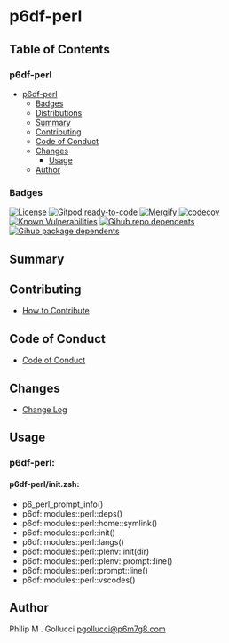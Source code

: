 # p6df-perl

## Table of Contents

### p6df-perl
- [p6df-perl](#p6df-perl)
  - [Badges](#badges)
  - [Distributions](#distributions)
  - [Summary](#summary)
  - [Contributing](#contributing)
  - [Code of Conduct](#code-of-conduct)
  - [Changes](#changes)
    - [Usage](#usage)
  - [Author](#author)

### Badges

[![License](https://img.shields.io/badge/License-Apache%202.0-yellowgreen.svg)](https://opensource.org/licenses/Apache-2.0)
[![Gitpod ready-to-code](https://img.shields.io/badge/Gitpod-ready--to--code-blue?logo=gitpod)](https://gitpod.io/#https://github.com/p6m7g8/p6df-perl)
[![Mergify](https://img.shields.io/endpoint.svg?url=https://gh.mergify.io/badges/p6m7g8/p6df-perl/&style=flat)](https://mergify.io)
[![codecov](https://codecov.io/gh/p6m7g8/p6df-perl/branch/master/graph/badge.svg?token=14Yj1fZbew)](https://codecov.io/gh/p6m7g8/p6df-perl)
[![Known Vulnerabilities](https://snyk.io/test/github/p6m7g8/p6df-perl/badge.svg?targetFile=package.json)](https://snyk.io/test/github/p6m7g8/p6df-perl?targetFile=package.json)
[![Gihub repo dependents](https://badgen.net/github/dependents-repo/p6m7g8/p6df-perl)](https://github.com/p6m7g8/p6df-perl/network/dependents?dependent_type=REPOSITORY)
[![Gihub package dependents](https://badgen.net/github/dependents-pkg/p6m7g8/p6df-perl)](https://github.com/p6m7g8/p6df-perl/network/dependents?dependent_type=PACKAGE)

## Summary

## Contributing

- [How to Contribute](CONTRIBUTING.md)

## Code of Conduct

- [Code of Conduct](https://github.com/p6m7g8/.github/blob/master/CODE_OF_CONDUCT.md)

## Changes

- [Change Log](CHANGELOG.md)

## Usage

### p6df-perl:

#### p6df-perl/init.zsh:

- p6_perl_prompt_info()
- p6df::modules::perl::deps()
- p6df::modules::perl::home::symlink()
- p6df::modules::perl::init()
- p6df::modules::perl::langs()
- p6df::modules::perl::plenv::init(dir)
- p6df::modules::perl::plenv::prompt::line()
- p6df::modules::perl::prompt::line()
- p6df::modules::perl::vscodes()

## Author

Philip M . Gollucci <pgollucci@p6m7g8.com>
